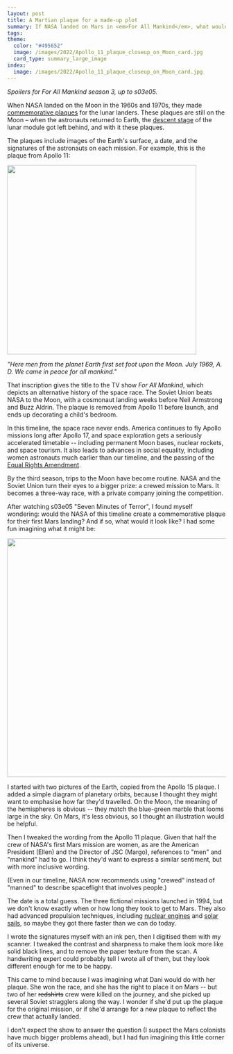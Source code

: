 ```yaml
---
layout: post
title: A Martian plaque for a made-up plot
summary: If NASA landed on Mars in <em>For All Mankind</em>, what would the commemorative plaque say?
tags:
theme:
  color: "#495652"
  image: /images/2022/Apollo_11_plaque_closeup_on_Moon_card.jpg
  card_type: summary_large_image
index:
  image: /images/2022/Apollo_11_plaque_closeup_on_Moon_card.jpg
---
```


*Spoilers for <em>For All Mankind</em> season 3, up to s03e05.*

When NASA landed on the Moon in the 1960s and 1970s, they made [commemorative plaques] for the lunar landers.
These plaques are still on the Moon – when the astronauts returned to Earth, the [descent stage] of the lunar module got left behind, and with it these plaques.

The plaques include images of the Earth's surface, a date, and the signatures of the astronauts on each mission.
For example, this is the plaque from Apollo&nbsp;11:

<img src="/images/2022/Apollo_11_plaque_closeup_on_Moon.jpg" style="width: 436px;">

*"Here men from the planet Earth first set foot upon the Moon. July 1969, A. D. We came in peace for all mankind."*

That inscription gives the title to the TV show *For All Mankind*, which depicts an alternative history of the space race.
The Soviet Union beats NASA to the Moon, with a cosmonaut landing weeks before Neil Armstrong and Buzz Aldrin.
The plaque is removed from Apollo 11 before launch, and ends up decorating a child's bedroom.

In this timeline, the space race never ends.
America continues to fly Apollo missions long after Apollo 17, and space exploration gets a seriously accelerated timetable -- including permanent Moon bases, nuclear rockets, and space tourism.
It also leads to advances in social equality, including women astronauts much earlier than our timeline, and the passing of the [Equal Rights Amendment][ERA].

By the third season, trips to the Moon have become routine.
NASA and the Soviet Union turn their eyes to a bigger prize: a crewed mission to Mars.
It becomes a three-way race, with a private company joining the competition.

After watching s03e05 "Seven Minutes of Terror", I found myself wondering: would the NASA of this timeline create a commemorative plaque for their first Mars landing?
And if so, what would it look like?
I had some fun imagining what it might be:

<img src="/images/2022/martian_plaque.png" style="width: 550px;">

I started with two pictures of the Earth, copied from the Apollo 15 plaque.
I added a simple diagram of planetary orbits, because I thought they might want to emphasise how far they'd travelled.
On the Moon, the meaning of the hemispheres is obvious -- they match the blue-green marble that looms large in the sky.
On Mars, it's less obvious, so I thought an illustration would be helpful.

Then I tweaked the wording from the Apollo 11 plaque.
Given that half the crew of NASA's first Mars mission are women, as are the American President (Ellen) and the Director of JSC (Margo), references to "men" and "mankind" had to go.
I think they'd want to express a similar sentiment, but with more inclusive wording.

(Even in our timeline, NASA now recommends using "crewed" instead of "manned" to describe spaceflight that involves people.)

The date is a total guess.
The three fictional missions launched in 1994, but we don't know exactly when or how long they took to get to Mars.
They also had advanced propulsion techniques, including [nuclear engines] and [solar sails], so maybe they got there faster than we can do today.

I wrote the signatures myself with an ink pen, then I digitised them with my scanner.
I tweaked the contrast and sharpness to make them look more like solid black lines, and to remove the paper texture from the scan.
A handwriting expert could probably tell I wrote all of them, but they look different enough for me to be happy.

This came to mind because I was imagining what Dani would do with her plaque.
She won the race, and she has the right to place it on Mars -- but two of her <s>redshirts</s> crew were killed on the journey, and she picked up several Soviet stragglers along the way.
I wonder if she'd put up the plaque for the original mission, or if she'd arrange for a new plaque to reflect the crew that actually landed.

I don't expect the show to answer the question (I suspect the Mars colonists have much bigger problems ahead), but I had fun imagining this little corner of its universe.

[commemorative plaques]: https://en.wikipedia.org/wiki/Lunar_plaque
[descent stage]: https://en.wikipedia.org/wiki/Apollo_Lunar_Module#Descent_stage
[nuclear engines]: https://en.wikipedia.org/wiki/NERVA
[solar sails]: https://en.wikipedia.org/wiki/Solar_sail
[ERA]: https://en.wikipedia.org/wiki/Equal_Rights_Amendment
